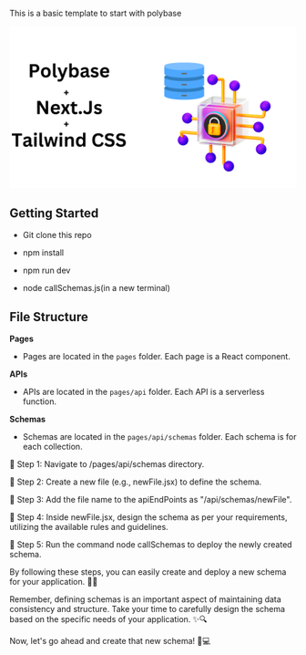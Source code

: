 This is a basic template to start with polybase

![Main_iamge](https://github.com/PriyathamVarma/polybase_basic_template_js/blob/main/public/Polybase.png)

## Getting Started

- Git clone this repo

- npm install

- npm run dev

- node callSchemas.js(in a new terminal)



## File Structure

**Pages**

- Pages are located in the `pages` folder. Each page is a React component.

**APIs**

- APIs are located in the `pages/api` folder. Each API is a serverless function.

**Schemas**

- Schemas are located in the `pages/api/schemas` folder. Each schema is for each collection.

🔹 Step 1: Navigate to /pages/api/schemas directory.

🔹 Step 2: Create a new file (e.g., newFile.jsx) to define the schema.

🔹 Step 3: Add the file name to the apiEndPoints as "/api/schemas/newFile".

🔹 Step 4: Inside newFile.jsx, design the schema as per your requirements, utilizing the available rules and guidelines.

🔹 Step 5: Run the command node callSchemas to deploy the newly created schema.

By following these steps, you can easily create and deploy a new schema for your application. 🚀💡

Remember, defining schemas is an important aspect of maintaining data consistency and structure. Take your time to carefully design the schema based on the specific needs of your application. ✨🔍

Now, let's go ahead and create that new schema! 💪💻
